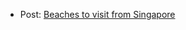 - Post: [Beaches to visit from Singapore](https://www.citynomads.com/12-easy-beach-escapes-from-singapore/)
